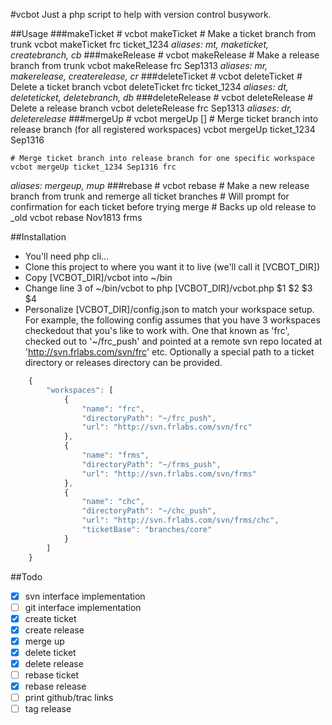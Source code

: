 #vcbot
Just a php script to help with version control busywork.

##Usage
###makeTicket
	# vcbot makeTicket <repo> <ticket>
	# Make a ticket branch from trunk
	vcbot makeTicket frc ticket_1234
*aliases: mt, maketicket, createbranch, cb*
###makeRelease
	# vcbot makeRelease <repo> <release>
	# Make a release branch from trunk
	vcbot makeRelease frc Sep1313
*aliases: mr, makerelease, createrelease, cr*
###deleteTicket
	# vcbot deleteTicket <repo> <ticket>
	# Delete a ticket branch
	vcbot deleteTicket frc ticket_1234
*aliases: dt, deleteticket, deletebranch, db*
###deleteRelease
	# vcbot deleteRelease <repo> <release>
	# Delete a release branch
	vcbot deleteRelease frc Sep1313
*aliases: dr, deleterelease*
###mergeUp
	# vcbot mergeUp <ticket> <release> [<repo>]
	# Merge ticket branch into release branch (for all registered workspaces)
	vcbot mergeUp ticket_1234 Sep1316

	# Merge ticket branch into release branch for one specific workspace
	vcbot mergeUp ticket_1234 Sep1316 frc
*aliases: mergeup, mup*
###rebase
	# vcbot rebase <release> <repo>
	# Make a new release branch from trunk and remerge all ticket branches
	# Will prompt for confirmation for each ticket before trying merge
	# Backs up old release to <release>_old<timestamp>
	vcbot rebase Nov1813 frms

##Installation
* You'll need php cli...
* Clone this project to where you want it to live (we'll call it [VCBOT_DIR])
* Copy [VCBOT_DIR]/vcbot into ~/bin
* Change line 3 of ~/bin/vcbot to php [VCBOT_DIR]/vcbot.php $1 $2 $3 $4
* Personalize [VCBOT_DIR]/config.json to match your workspace setup. For example, the following config assumes that you have 3 workspaces checkedout that you's like to work with. One that known as 'frc', checked out to '~/frc_push' and pointed at a remote svn repo located at 'http://svn.frlabs.com/svn/frc' etc. Optionally a special path to a ticket directory or releases directory can be provided.


```javascript
	{
	    "workspaces": [
	        {
	            "name": "frc",
	            "directoryPath": "~/frc_push",
	            "url": "http://svn.frlabs.com/svn/frc"
	        },
	        {
	            "name": "frms",
	            "directoryPath": "~/frms_push",
	            "url": "http://svn.frlabs.com/svn/frms"
	        },
	        {
	            "name": "chc",
	            "directoryPath": "~/chc_push",
	            "url": "http://svn.frlabs.com/svn/frms/chc",
	            "ticketBase": "branches/core"
	        }
	    ]
	}
```

##Todo
- [x] svn interface implementation
- [ ] git interface implementation
- [x] create ticket
- [x] create release
- [x] merge up
- [x] delete ticket
- [x] delete release
- [ ] rebase ticket
- [x] rebase release
- [ ] print github/trac links
- [ ] tag release
